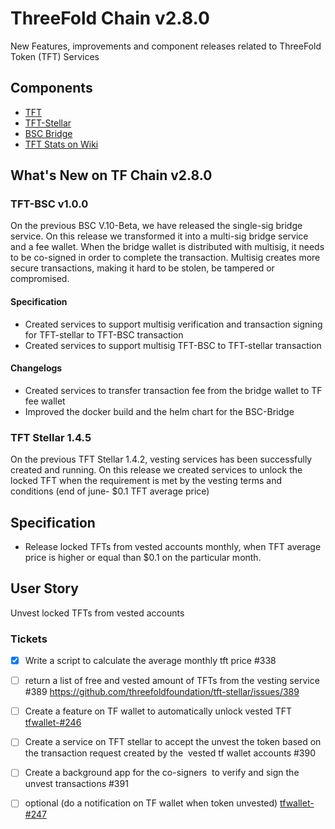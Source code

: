 
# ThreeFold Chain v2.8.0

 New Features, improvements and component releases related to ThreeFold Token (TFT) Services

## Components

- [TFT](https://github.com/threefoldfoundation/tft)
- [TFT-Stellar](https://github.com/threefoldfoundation/tft-stellar)
- [BSC Bridge](https://github.com/threefoldtech/binance-chain-bridge-dapp)
- [TFT Stats on Wiki](https://wiki.threefold.io/#/threefold__stats_token_overview)

## What's New on TF Chain v2.8.0

### TFT-BSC v1.0.0

On the previous BSC V.10-Beta, we have released the single-sig bridge service. On this release we transformed it into a multi-sig bridge service and a fee wallet. When the bridge wallet is distributed with multisig, it needs to be co-signed in order to complete the transaction. Multisig creates more secure transactions, making it hard to be stolen, be tampered or compromised.

#### Specification
- Created services to support multisig verification and transaction signing for TFT-stellar to TFT-BSC transaction
- Created services to support multisig TFT-BSC to TFT-stellar transaction


#### Changelogs

- Created services to transfer transaction fee from the bridge wallet to TF fee wallet
- Improved the docker build and the helm chart for the BSC-Bridge


### TFT Stellar 1.4.5

On the previous TFT Stellar 1.4.2, vesting services has been successfully created and running. On this release we created services to unlock the locked TFT when the requirement is met by the vesting terms and conditions (end of june- $0.1 TFT average price)

## Specification

- Release locked TFTs from vested accounts monthly, when TFT average price is higher or equal than $0.1 on the particular month.

## User Story
Unvest locked TFTs from vested accounts

### Tickets

- [x]  Write a script to calculate the average monthly tft price #338 

- [ ] return a list of free and vested amount of TFTs from the vesting service #389 
https://github.com/threefoldfoundation/tft-stellar/issues/389

- [ ] Create a feature on TF wallet to automatically unlock vested TFT [tfwallet-#246](https://github.com/threefoldtech/threefold_wallet/issues/246)

- [ ] Create a service on TFT stellar to accept the unvest the token based on the transaction request created by the  vested tf wallet accounts #390 

- [ ] Create a background app for the co-signers  to verify and sign the unvest transactions #391 

- [ ] optional (do a notification on TF wallet when token unvested) [tfwallet-#247](https://github.com/threefoldtech/threefold_wallet/issues/247)
